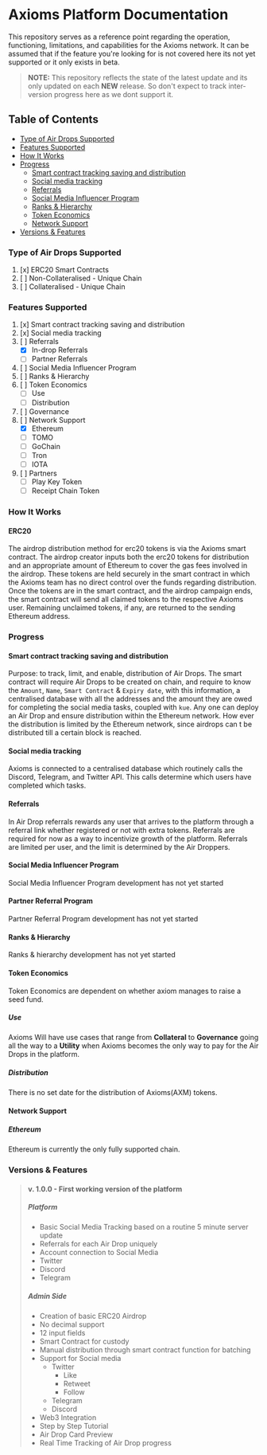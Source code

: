 # Axioms Platform Documentation
This repository serves as a reference point regarding the operation, functioning, limitations, and capabilities for the Axioms network.
It can be assumed that if the feature you're looking for is not covered here its not yet supported or it only exists in beta.
>**NOTE:**
> This repository reflects the state of the latest update and its only updated on each __NEW__ release. So don't expect to track inter-version progress here as we dont support it.
## Table of Contents
- [Type of Air Drops Supported](https://github.com/LucasRodriguez/Axiom-Documentation#Type-of-Air-Drops-Supported)
- [Features Supported](https://github.com/LucasRodriguez/Axiom-Documentation#Features-Supported)
- [How It Works](https://github.com/LucasRodriguez/Axiom-Documentation#How-It-Works)
- [Progress](https://github.com/LucasRodriguez/Axiom-Documentation#Versions-&-Features)
  - [Smart contract tracking saving and distribution](https://github.com/LucasRodriguez/Axiom-Documentation#Smart-contract-tracking-saving-and-distribution)
  - [Social media tracking](https://github.com/LucasRodriguez/Axiom-Documentation#Social-media-track)
  - [Referrals](https://github.com/LucasRodriguez/Axiom-Documentation#Referrals)
  - [Social Media Influencer Program](https://github.com/LucasRodriguez/Axiom-Documentation#Social-Media-Influencer-Program)
  - [Ranks & Hierarchy](https://github.com/LucasRodriguez/Axiom-Documentation#Ranks-&-Hierarchy)
  - [Token Economics](https://github.com/LucasRodriguez/Axiom-Documentation#Token-Economics)
  - [Network Support](https://github.com/LucasRodriguez/Axiom-Documentation#Network-Support)
- [Versions & Features](https://github.com/LucasRodriguez/Axiom-Documentation#Versions-&-Features)


### Type of Air Drops Supported
1. [x] ERC20 Smart Contracts
2. [ ] Non-Collateralised - Unique Chain
3. [ ] Collateralised - Unique Chain

### Features Supported
1. [x] Smart contract tracking saving and distribution
2. [x] Social media tracking
3. [ ] Referrals
   - [x] In-drop Referrals
   - [ ] Partner Referrals
4. [ ] Social Media Influencer Program
5. [ ] Ranks & Hierarchy
6. [ ] Token Economics
   - [ ] Use
   - [ ] Distribution
7. [ ] Governance
8. [ ] Network Support
   - [x] Ethereum
   - [ ] TOMO
   - [ ] GoChain
   - [ ] Tron
   - [ ] IOTA
9. [ ] Partners
   - [ ] Play Key Token
   - [ ] Receipt Chain Token

### How It Works
#### ERC20
The airdrop distribution method for erc20 tokens is via the Axioms smart contract. The airdrop creator inputs both the erc20 tokens for distribution and an appropriate amount of Ethereum to cover the gas fees involved in the airdrop. These tokens are held securely in the smart contract in which the Axioms team has no direct control over the funds regarding distribution.
Once the tokens are in the smart contract, and the airdrop campaign ends, the smart contract will send all claimed tokens to the respective Axioms user. Remaining unclaimed tokens, if any, are returned to the sending Ethereum address.

### Progress
#### Smart contract tracking saving and distribution
Purpose: to track, limit, and enable, distribution of Air Drops.
The smart contract will require Air Drops to be created on chain, and require to know the `Amount`, `Name`, `Smart Contract` & `Expiry date`, with this information, a centralised database with all the addresses and the amount they are owed for completing the social media tasks, coupled with `kue`. Any one can deploy an Air Drop and ensure distribution within the Ethereum network. How ever the distribution is limited by the Ethereum network, since airdrops can t be distributed till a certain block is reached.

#### Social media tracking
Axioms is connected to a centralised database which routinely calls the Discord, Telegram, and Twitter API. This calls determine which users have completed which tasks.  

#### Referrals
In Air Drop referrals rewards any user that arrives to the platform through a referral link whether registered or not with extra tokens. Referrals are required for now as a way to incentivize growth of the platform.
Referrals are limited per user, and the limit is determined by the Air Droppers.

#### Social Media Influencer Program
Social Media Influencer Program development has not yet started

#### Partner Referral Program
Partner Referral Program development has not yet started


#### Ranks & Hierarchy
Ranks & hierarchy development has not yet started

#### Token Economics
Token Economics are dependent on whether axiom manages to raise a seed fund.

##### Use
Axioms Will have use cases that range from **Collateral** to **Governance** going all the way to a **Utility** when Axioms becomes the only way to pay for the Air Drops in the platform.

##### Distribution
There is no set date for the distribution of Axioms(AXM) tokens.

#### Network Support
##### Ethereum
Ethereum is currently the only fully supported chain.

### Versions & Features
>#### v. 1.0.0 - First working version of the platform
>##### Platform
>- Basic Social Media Tracking based on a routine 5 minute server update
>- Referrals for each Air Drop uniquely
>- Account connection to Social Media
>  - Twitter
>  - Discord
>  - Telegram
>##### Admin Side
>- Creation of basic ERC20 Airdrop
>  - No decimal support
>  - 12 input fields
>  - Smart Contract for custody
>  - Manual distribution through smart contract function for batching
>- Support for Social media
>   - Twitter
>     - Like
>     - Retweet
>     - Follow
>   - Telegram
>   - Discord
>- Web3 Integration
>- Step by Step Tutorial
>- Air Drop Card Preview
>- Real Time Tracking of Air Drop progress
